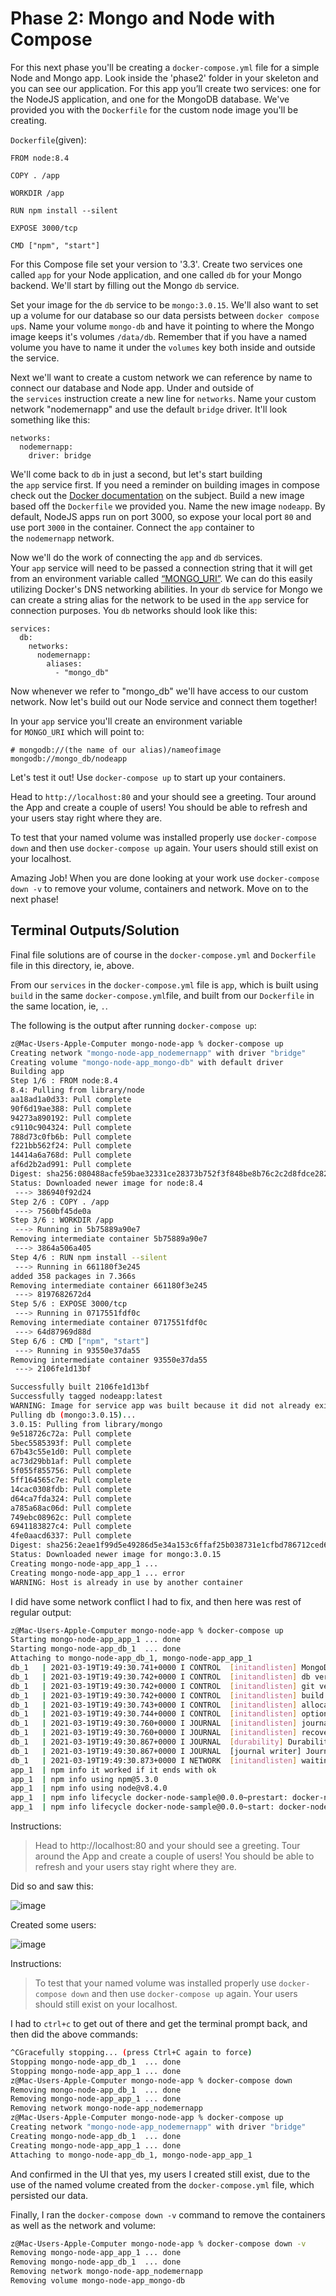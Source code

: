 

# **Phase 2: Mongo and Node with Compose**

For this next phase you'll be creating a `docker-compose.yml` file for a simple Node and Mongo app. Look inside the 'phase2' folder in your skeleton and you can see our application. For this app you’ll create two services: one for the NodeJS application, and one for the MongoDB database. We've provided you with the `Dockerfile` for the custom node image you'll be creating.

`Dockerfile`(given):

```docker
FROM node:8.4

COPY . /app

WORKDIR /app

RUN npm install --silent

EXPOSE 3000/tcp

CMD ["npm", "start"]
```

For this Compose file set your version to '3.3'. Create two services one called `app` for your Node application, and one called `db` for your Mongo backend. We'll start by filling out the Mongo `db` service.

Set your image for the `db` service to be `mongo:3.0.15`. We'll also want to set up a volume for our database so our data persists between `docker compose up`s. Name your volume `mongo-db` and have it pointing to where the Mongo image keeps it's volumes `/data/db`. Remember that if you have a named volume you have to name it under the `volumes` key both inside and outside the service.

Next we'll want to create a custom network we can reference by name to connect our database and Node app. Under and outside of the `services` instruction create a new line for `networks`. Name your custom network "nodemernapp" and use the default `bridge` driver. It'll look something like this:

```
networks:
  nodemernapp:
    driver: bridge
```

We'll come back to `db` in just a second, but let's start building the `app` service first. If you need a reminder on building images in compose check out the [Docker documentation](https://docs.docker.com/compose/compose-file/#build) on the subject. Build a new image based off the `Dockerfile` we provided you. Name the new image `nodeapp`. By default, NodeJS apps run on port 3000, so expose your local port `80` and use port `3000` in the container. Connect the `app` container to the `nodemernapp` network.

Now we'll do the work of connecting the `app` and `db` services. Your `app` service will need to be passed a connection string that it will get from an environment variable called [“MONGO_URI”](https://docs.mongodb.com/manual/reference/connection-string/). We can do this easily utilizing Docker's DNS networking abilities. In your `db` service for Mongo we can create a string alias for the network to be used in the `app` service for connection purposes. You `db` networks should look like this:

```
services:
  db:
    networks:
      nodemernapp:
        aliases:
          - "mongo_db"
```

Now whenever we refer to "mongo_db" we'll have access to our custom network. Now let's build out our Node service and connect them together!

In your `app` service you'll create an environment variable for `MONGO_URI` which will point to:

```
# mongodb://(the name of our alias)/nameofimage
mongodb://mongo_db/nodeapp
```

Let's test it out! Use `docker-compose up` to start up your containers.

Head to `http://localhost:80` and your should see a greeting. Tour around the App and create a couple of users! You should be able to refresh and your users stay right where they are.

To test that your named volume was installed properly use `docker-compose down` and then use `docker-compose up` again. Your users should still exist on your localhost.

Amazing Job! When you are done looking at your work use `docker-compose down -v` to remove your volume, containers and network. Move on to the next phase!

## **Terminal Outputs/Solution**

Final file solutions are of course in the `docker-compose.yml` and `Dockerfile` file in this directory, ie, above.

From our `services` in the `docker-compose.yml` file is `app`, which is built using `build` in the same `docker-compose.yml`file, and built from our `Dockerfile` in the same location, ie, `.`.

The following is the output after running `docker-compose up`:

```bash
z@Mac-Users-Apple-Computer mongo-node-app % docker-compose up
Creating network "mongo-node-app_nodemernapp" with driver "bridge"
Creating volume "mongo-node-app_mongo-db" with default driver
Building app
Step 1/6 : FROM node:8.4
8.4: Pulling from library/node
aa18ad1a0d33: Pull complete
90f6d19ae388: Pull complete
94273a890192: Pull complete
c9110c904324: Pull complete
788d73c0fb6b: Pull complete
f221bb562f24: Pull complete
14414a6a768d: Pull complete
af6d2b2ad991: Pull complete
Digest: sha256:080488acfe59bae32331ce28373b752f3f848be8b76c2c2d8fdce28205336504
Status: Downloaded newer image for node:8.4
 ---> 386940f92d24
Step 2/6 : COPY . /app
 ---> 7560bf45de0a
Step 3/6 : WORKDIR /app
 ---> Running in 5b75889a90e7
Removing intermediate container 5b75889a90e7
 ---> 3864a506a405
Step 4/6 : RUN npm install --silent
 ---> Running in 661180f3e245
added 358 packages in 7.366s
Removing intermediate container 661180f3e245
 ---> 8197682672d4
Step 5/6 : EXPOSE 3000/tcp
 ---> Running in 0717551fdf0c
Removing intermediate container 0717551fdf0c
 ---> 64d87969d88d
Step 6/6 : CMD ["npm", "start"]
 ---> Running in 93550e37da55
Removing intermediate container 93550e37da55
 ---> 2106fe1d13bf

Successfully built 2106fe1d13bf
Successfully tagged nodeapp:latest
WARNING: Image for service app was built because it did not already exist. To rebuild this image you must use `docker-compose build` or `docker-compose up --build`.
Pulling db (mongo:3.0.15)...
3.0.15: Pulling from library/mongo
9e518726c72a: Pull complete
5bec5585393f: Pull complete
67b43c55e1d0: Pull complete
ac73d29bb1af: Pull complete
5f055f855756: Pull complete
5ff164565c7e: Pull complete
14cac0308fdb: Pull complete
d64ca7fda324: Pull complete
a785a68ac06d: Pull complete
749ebc08962c: Pull complete
6941183827c4: Pull complete
4fe0aacd6337: Pull complete
Digest: sha256:2eae1f99d5e49286d5e34a153c6ffaf25b038731e1cfbd786712ced672e8e575
Status: Downloaded newer image for mongo:3.0.15
Creating mongo-node-app_app_1 ... 
Creating mongo-node-app_app_1 ... error
WARNING: Host is already in use by another container
```

I did have some network conflict I had to fix, and then here was rest of regular output:

```bash
z@Mac-Users-Apple-Computer mongo-node-app % docker-compose up
Starting mongo-node-app_app_1 ... done
Starting mongo-node-app_db_1  ... done
Attaching to mongo-node-app_db_1, mongo-node-app_app_1
db_1   | 2021-03-19T19:49:30.741+0000 I CONTROL  [initandlisten] MongoDB starting : pid=1 port=27017 dbpath=/data/db 64-bit host=51ad1676f823
db_1   | 2021-03-19T19:49:30.742+0000 I CONTROL  [initandlisten] db version v3.0.15
db_1   | 2021-03-19T19:49:30.742+0000 I CONTROL  [initandlisten] git version: b8ff507269c382bc100fc52f75f48d54cd42ec3b
db_1   | 2021-03-19T19:49:30.742+0000 I CONTROL  [initandlisten] build info: Linux ip-10-166-66-3 3.2.0-4-amd64 #1 SMP Debian 3.2.46-1 x86_64 BOOST_LIB_VERSION=1_49
db_1   | 2021-03-19T19:49:30.743+0000 I CONTROL  [initandlisten] allocator: tcmalloc
db_1   | 2021-03-19T19:49:30.744+0000 I CONTROL  [initandlisten] options: {}
db_1   | 2021-03-19T19:49:30.760+0000 I JOURNAL  [initandlisten] journal dir=/data/db/journal
db_1   | 2021-03-19T19:49:30.760+0000 I JOURNAL  [initandlisten] recover : no journal files present, no recovery needed
db_1   | 2021-03-19T19:49:30.867+0000 I JOURNAL  [durability] Durability thread started
db_1   | 2021-03-19T19:49:30.867+0000 I JOURNAL  [journal writer] Journal writer thread started
db_1   | 2021-03-19T19:49:30.873+0000 I NETWORK  [initandlisten] waiting for connections on port 27017
app_1  | npm info it worked if it ends with ok
app_1  | npm info using npm@5.3.0
app_1  | npm info using node@v8.4.0
app_1  | npm info lifecycle docker-node-sample@0.0.0~prestart: docker-node-sample@0.0.0
app_1  | npm info lifecycle docker-node-sample@0.0.0~start: docker-node-sa
```
Instructions:
> Head to http://localhost:80 and your should see a greeting. Tour around the App and create a couple of users! You should be able to refresh and your users stay right where they are.

Did so and saw this:

![image](https://user-images.githubusercontent.com/17362519/111875699-7ad4ac80-8971-11eb-8983-b1dd8514de7c.png)

Created some users:

![image](https://user-images.githubusercontent.com/17362519/111875727-99d33e80-8971-11eb-9432-d147d3835a1e.png)

Instructions:
> To test that your named volume was installed properly use `docker-compose down` and then use `docker-compose up` again. Your users should still exist on your localhost.

I had to `ctrl+c` to get out of there and get the terminal prompt back, and then did the above commands:

```bash
^CGracefully stopping... (press Ctrl+C again to force)
Stopping mongo-node-app_db_1  ... done
Stopping mongo-node-app_app_1 ... done
z@Mac-Users-Apple-Computer mongo-node-app % docker-compose down
Removing mongo-node-app_db_1  ... done
Removing mongo-node-app_app_1 ... done
Removing network mongo-node-app_nodemernapp
z@Mac-Users-Apple-Computer mongo-node-app % docker-compose up  
Creating network "mongo-node-app_nodemernapp" with driver "bridge"
Creating mongo-node-app_db_1  ... done
Creating mongo-node-app_app_1 ... done
Attaching to mongo-node-app_db_1, mongo-node-app_app_1
```

And confirmed in the UI that yes, my users I created still exist, due to the use of the named volume created from the `docker-compose.yml` file, which persisted our data.

Finally, I ran the `docker-compose down -v` command to remove the containers as well as the network and volume:

```bash
z@Mac-Users-Apple-Computer mongo-node-app % docker-compose down -v
Removing mongo-node-app_app_1 ... done
Removing mongo-node-app_db_1  ... done
Removing network mongo-node-app_nodemernapp
Removing volume mongo-node-app_mongo-db
```
